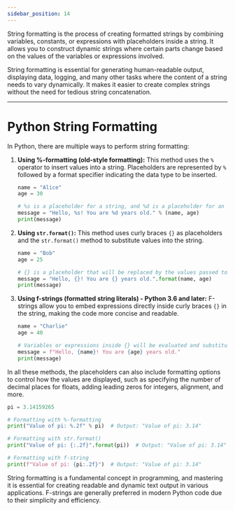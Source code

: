 ```yaml
---
sidebar_position: 14
---
```


String formatting is the process of creating formatted strings by combining variables, constants, or expressions with placeholders inside a string. It allows you to construct dynamic strings where certain parts change based on the values of the variables or expressions involved.

String formatting is essential for generating human-readable output, displaying data, logging, and many other tasks where the content of a string needs to vary dynamically. It makes it easier to create complex strings without the need for tedious string concatenation.

---
# Python String Formatting

In Python, there are multiple ways to perform string formatting:

1. **Using %-formatting (old-style formatting):**
   This method uses the `%` operator to insert values into a string. Placeholders are represented by `%` followed by a format specifier indicating the data type to be inserted.

   ```python
   name = "Alice"
   age = 30

   # %s is a placeholder for a string, and %d is a placeholder for an integer
   message = "Hello, %s! You are %d years old." % (name, age)
   print(message)
   ```

2. **Using `str.format()`:**
   This method uses curly braces `{}` as placeholders and the `str.format()` method to substitute values into the string.

   ```python
   name = "Bob"
   age = 25

   # {} is a placeholder that will be replaced by the values passed to format()
   message = "Hello, {}! You are {} years old.".format(name, age)
   print(message)
   ```

3. **Using f-strings (formatted string literals) - Python 3.6 and later:**
   F-strings allow you to embed expressions directly inside curly braces `{}` in the string, making the code more concise and readable.

   ```python
   name = "Charlie"
   age = 40

   # Variables or expressions inside {} will be evaluated and substituted
   message = f"Hello, {name}! You are {age} years old."
   print(message)
   ```

In all these methods, the placeholders can also include formatting options to control how the values are displayed, such as specifying the number of decimal places for floats, adding leading zeros for integers, alignment, and more.

```python
pi = 3.14159265

# Formatting with %-formatting
print("Value of pi: %.2f" % pi)  # Output: "Value of pi: 3.14"

# Formatting with str.format()
print("Value of pi: {:.2f}".format(pi))  # Output: "Value of pi: 3.14"

# Formatting with f-string
print(f"Value of pi: {pi:.2f}")  # Output: "Value of pi: 3.14"
```

String formatting is a fundamental concept in programming, and mastering it is essential for creating readable and dynamic text output in various applications. F-strings are generally preferred in modern Python code due to their simplicity and efficiency.